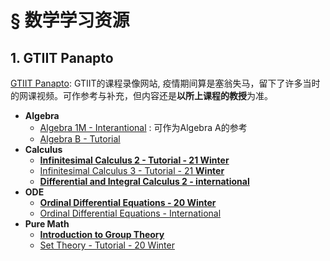 # § 数学学习资源

## 1. GTIIT Panapto

[GTIIT Panapto](https://panopto.gtiit.edu.cn/Panopto/Pages/Home.aspx): GTIIT的课程录像网站, 疫情期间算是塞翁失马，留下了许多当时的网课视频。可作参考与补充，但内容还是**以所上课程的教授**为准。

-   **Algebra**
    -   [Algebra 1M - Interantional](https://panopto.gtiit.edu.cn/Panopto/Pages/Sessions/List.aspx#folderID=%22a3307669-8cf3-42dc-aa0e-ab8b00517416%22&view=1&maxResults=250&folderQuery=%22algebra%22) : 可作为Algebra A的参考
    -   [Algebra B - Tutorial](https://panopto.gtiit.edu.cn/Panopto/Pages/Sessions/List.aspx#folderID=%2261b2ecec-427c-45d1-ab8f-adc0004c8f5a%22&maxResults=250)
-   **Calculus**
    -   [**Infinitesimal Calculus 2 - Tutorial - 21 Winter**](https://panopto.gtiit.edu.cn/Panopto/Pages/Sessions/List.aspx#folderID=%223bd87471-081b-49ed-b1cf-adbb0052d45a%22&maxResults=250)
    -   [Infinitesimal Calculus 3 - Tutorial - 21 **Winter**](https://panopto.gtiit.edu.cn/Panopto/Pages/Sessions/List.aspx#maxResults=250&folderID=%223c98d250-92a9-477c-829c-adbe01080de6%22)
    -   [**Differential and Integral Calculus 2 - international**](https://panopto.gtiit.edu.cn/Panopto/Pages/Sessions/List.aspx#folderID=%22e8e0b72b-6ba0-4b8c-b666-ab8f0036f3c5%22&folderQuery=%22Calculus%22&sortColumn=0&sortAscending=true&maxResults=250)
-   **ODE**
    -   [**Ordinal Differential Equations - 20 Winter**](https://panopto.gtiit.edu.cn/Panopto/Pages/Sessions/List.aspx#maxResults=250&folderID=%22eda409c2-420c-4de0-b3ab-ac3d007af12b%22)
    -   [Ordinal Differential Equations - International](https://panopto.gtiit.edu.cn/Panopto/Pages/Sessions/List.aspx#folderID=%2241f4b499-b01a-405d-a935-ab8d00534ef3%22&view=1&folderQuery=%22Ordinary%22&sortColumn=0&sortAscending=true&maxResults=250)
-   **Pure Math**
    -   [**Introduction to Group Theory**](https://panopto.gtiit.edu.cn/Panopto/Pages/Sessions/List.aspx#folderID=%22b767a905-955f-4278-9c99-ab8d00c977de%22)
    -   [Set Theory - Tutorial - 20 Winter](https://panopto.gtiit.edu.cn/Panopto/Pages/Sessions/List.aspx#folderID=%228d0edca9-252d-4852-af54-ac4e00b26b99%22&maxResults=250)
